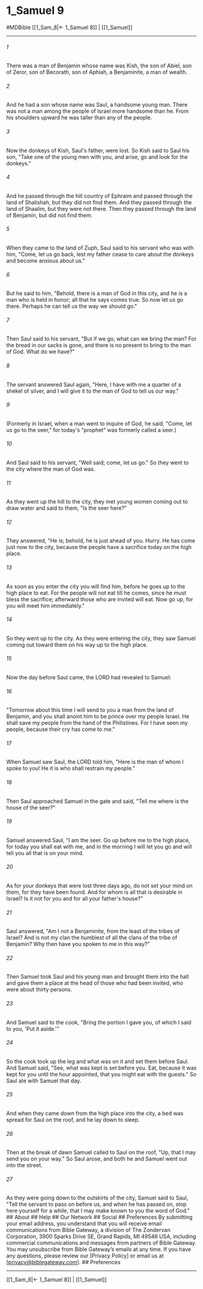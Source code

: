 # 1_Samuel 9
#MDBible
[[1_Sam_8|← 1_Samuel 8]] | [[1_Samuel]]

***






###### 1 


There was a man of Benjamin whose name was Kish, the son of Abiel, son of Zeror, son of Becorath, son of Aphiah, a Benjaminite, a man of wealth. 





###### 2 


And he had a son whose name was Saul, a handsome young man. There was not a man among the people of Israel more handsome than he. From his shoulders upward he was taller than any of the people. 





###### 3 


Now the donkeys of Kish, Saul's father, were lost. So Kish said to Saul his son, "Take one of the young men with you, and arise, go and look for the donkeys." 





###### 4 


And he passed through the hill country of Ephraim and passed through the land of Shalishah, but they did not find them. And they passed through the land of Shaalim, but they were not there. Then they passed through the land of Benjamin, but did not find them. 





###### 5 


When they came to the land of Zuph, Saul said to his servant who was with him, "Come, let us go back, lest my father cease to care about the donkeys and become anxious about us." 





###### 6 


But he said to him, "Behold, there is a man of God in this city, and he is a man who is held in honor; all that he says comes true. So now let us go there. Perhaps he can tell us the way we should go." 





###### 7 


Then Saul said to his servant, "But if we go, what can we bring the man? For the bread in our sacks is gone, and there is no present to bring to the man of God. What do we have?" 





###### 8 


The servant answered Saul again, "Here, I have with me a quarter of a shekel of silver, and I will give it to the man of God to tell us our way." 





###### 9 


(Formerly in Israel, when a man went to inquire of God, he said, "Come, let us go to the seer," for today's "prophet" was formerly called a seer.) 





###### 10 


And Saul said to his servant, "Well said; come, let us go." So they went to the city where the man of God was. 





###### 11 


As they went up the hill to the city, they met young women coming out to draw water and said to them, "Is the seer here?" 





###### 12 


They answered, "He is; behold, he is just ahead of you. Hurry. He has come just now to the city, because the people have a sacrifice today on the high place. 





###### 13 


As soon as you enter the city you will find him, before he goes up to the high place to eat. For the people will not eat till he comes, since he must bless the sacrifice; afterward those who are invited will eat. Now go up, for you will meet him immediately." 





###### 14 


So they went up to the city. As they were entering the city, they saw Samuel coming out toward them on his way up to the high place. 





###### 15 


Now the day before Saul came, the LORD had revealed to Samuel: 





###### 16 


"Tomorrow about this time I will send to you a man from the land of Benjamin, and you shall anoint him to be prince over my people Israel. He shall save my people from the hand of the Philistines. For I have seen my people, because their cry has come to me." 





###### 17 


When Samuel saw Saul, the LORD told him, "Here is the man of whom I spoke to you! He it is who shall restrain my people." 





###### 18 


Then Saul approached Samuel in the gate and said, "Tell me where is the house of the seer?" 





###### 19 


Samuel answered Saul, "I am the seer. Go up before me to the high place, for today you shall eat with me, and in the morning I will let you go and will tell you all that is on your mind. 





###### 20 


As for your donkeys that were lost three days ago, do not set your mind on them, for they have been found. And for whom is all that is desirable in Israel? Is it not for you and for all your father's house?" 





###### 21 


Saul answered, "Am I not a Benjaminite, from the least of the tribes of Israel? And is not my clan the humblest of all the clans of the tribe of Benjamin? Why then have you spoken to me in this way?" 





###### 22 


Then Samuel took Saul and his young man and brought them into the hall and gave them a place at the head of those who had been invited, who were about thirty persons. 





###### 23 


And Samuel said to the cook, "Bring the portion I gave you, of which I said to you, 'Put it aside.'" 





###### 24 


So the cook took up the leg and what was on it and set them before Saul. And Samuel said, "See, what was kept is set before you. Eat, because it was kept for you until the hour appointed, that you might eat with the guests." So Saul ate with Samuel that day. 





###### 25 


And when they came down from the high place into the city, a bed was spread for Saul on the roof, and he lay down to sleep. 





###### 26 


Then at the break of dawn Samuel called to Saul on the roof, "Up, that I may send you on your way." So Saul arose, and both he and Samuel went out into the street. 





###### 27 


As they were going down to the outskirts of the city, Samuel said to Saul, "Tell the servant to pass on before us, and when he has passed on, stop here yourself for a while, that I may make known to you the word of God." ## About ## Help ## Our Network ## Social ## Preferences By submitting your email address, you understand that you will receive email communications from Bible Gateway, a division of The Zondervan Corporation, 3900 Sparks Drive SE, Grand Rapids, MI 49546 USA, including commercial communications and messages from partners of Bible Gateway. You may unsubscribe from Bible Gateway&rsquo;s emails at any time. If you have any questions, please review our [Privacy Policy] or email us at [privacy@biblegateway.com]. ## Preferences

***

[[1_Sam_8|← 1_Samuel 8]] | [[1_Samuel]]

